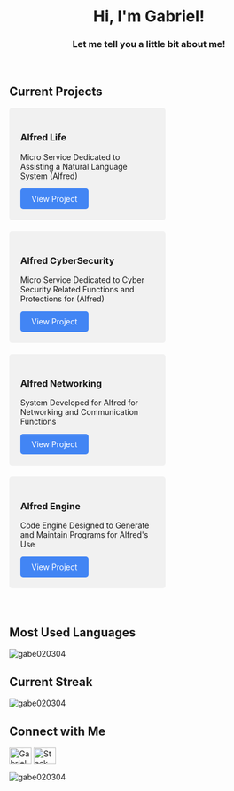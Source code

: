 <h1 align="center">Hi, I'm Gabriel!</h1> <h3 align="center">Let me tell you a little bit about me!</h3>
<br clear="both">

<h2>Current Projects</h2> 
<div style="display: flex; flex-wrap: wrap; justify-content: space-between;"> <div style="width: 48%; background-color: #f1f1f1; border-radius: 5px; padding: 20px; margin-bottom: 20px;"> 
  
  <h3>Alfred Life</h3> 
  <p>Micro Service Dedicated to Assisting a Natural Language System (Alfred)</p> 
  <a href="https://en.wikipedia.org/wiki/J.A.R.V.I.S." target="_blank" style="display: inline-block; background-color: #4285F4; color: white; padding: 10px 20px; border-radius: 5px; text-decoration: none;">View Project</a> </div> <div style="width: 48%; background-color: #f1f1f1; border-radius: 5px; padding: 20px; margin-bottom: 20px;">
    
  <h3>Alfred CyberSecurity</h3> 
  <p>Micro Service Dedicated to Cyber Security Related Functions and Protections for (Alfred)</p> <a href="https://en.wikipedia.org/wiki/J.A.R.V.I.S." target="_blank" style="display: inline-block; background-color: #4285F4; color: white; padding: 10px 20px; border-radius: 5px; text-decoration: none;">View Project</a> 
  </div> 
  
  <div style="width: 48%; background-color: #f1f1f1; border-radius: 5px; padding: 20px; margin-bottom: 20px;">   
  <h3>Alfred Networking</h3> 
  <p>System Developed for Alfred for Networking and Communication Functions</p> <a href="https://en.wikipedia.org/wiki/J.A.R.V.I.S." target="_blank" style="display: inline-block; background-color: #4285F4; color: white; padding: 10px 20px; border-radius: 5px; text-decoration: none;">View Project</a> </div> 
  
  <div style="width: 48%; background-color: #f1f1f1; border-radius: 5px; padding: 20px; margin-bottom: 20px;">  
  <h3>Alfred Engine</h3> 
  <p>Code Engine Designed to Generate and Maintain Programs for Alfred's Use</p> <a href="https://en.wikipedia.org/wiki/J.A.R.V.I.S." target="_blank" style="display: inline-block; background-color: #4285F4; color: white; padding: 10px 20px; border-radius: 5px; text-decoration: none;">View Project</a> </div> 
  </div>
  <br clear="both"> 

<h2>Most Used Languages</h2> <p><img align="left" src="https://github-readme-stats.vercel.app/api/top-langs?username=gabe020304&show_icons=true&locale=en&layout=compact" alt="gabe020304" /></p>

<br clear="both"> <h2>Current Streak</h2> <p><img align="center" src="https://github-readme-streak-stats.herokuapp.com/?user=gabe020304&" alt="gabe020304" /></p>

<h2>Connect with Me</h2> <p align="left"> <a href="https://linkedin.com/in/gabriel-curran" target="blank"><img align="center" src="https://raw.githubusercontent.com/rahuldkjain/github-profile-readme-generator/master/src/images/icons/Social/linked-in-alt.svg" alt="Gabriel Curran" height="30" width="40" /></a> <a href="https://stackoverflow.com/users/21635883" target="blank"><img align="center" src="https://raw.githubusercontent.com/rahuldkjain/github-profile-readme-generator/master/src/images/icons/Social/stack-overflow.svg" alt="Stack Overflow User ID" height="30" width="40" /></a> </p>

<p align="left"> <img src="https://komarev.com/ghpvc/?username=gabe020304&label=Profile%20views&color=0e75b6&style=flat" alt="gabe020304" /> </p>  
